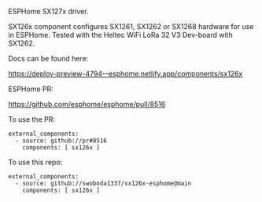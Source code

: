 ESPHome SX127x driver.

SX126x component configures SX1261, SX1262 or SX1268 hardware for use in ESPHome. Tested with the Heltec WiFi LoRa 32 V3 Dev-board with SX1262.

Docs can be found here:

https://deploy-preview-4794--esphome.netlify.app/components/sx126x

ESPHome PR:

https://github.com/esphome/esphome/pull/8516

To use the PR:

	external_components:
	  - source: github://pr#8516
	    components: [ sx126x ]

To use this repo:

	external_components:
	  - source: github://swoboda1337/sx126x-esphome@main
	    components: [ sx126x ]
